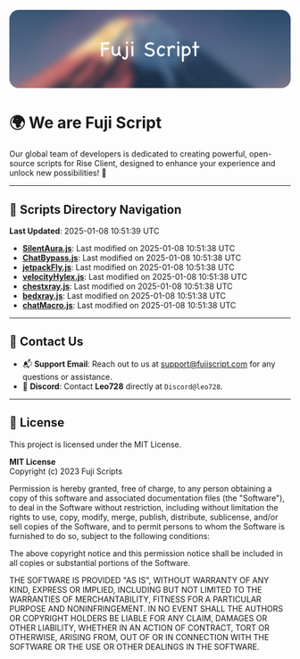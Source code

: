 ![Banner](.github/b.webp)

# 🌍 **We are Fuji Script**

Our global team of developers is dedicated to creating powerful, open-source scripts for Rise Client, designed to enhance your experience and unlock new possibilities! 🌟

---
<!-- SCRIPTS_NAVIGATION_START -->
## 📂 **Scripts Directory Navigation**

**Last Updated**: 2025-01-08 10:51:39 UTC

- **[SilentAura.js](scripts/SilentAura.js)**: Last modified on 2025-01-08 10:51:38 UTC
- **[ChatBypass.js](scripts/ChatBypass.js)**: Last modified on 2025-01-08 10:51:38 UTC
- **[jetpackFly.js](scripts/jetpackFly.js)**: Last modified on 2025-01-08 10:51:38 UTC
- **[velocityHylex.js](scripts/velocityHylex.js)**: Last modified on 2025-01-08 10:51:38 UTC
- **[chestxray.js](scripts/chestxray.js)**: Last modified on 2025-01-08 10:51:38 UTC
- **[bedxray.js](scripts/bedxray.js)**: Last modified on 2025-01-08 10:51:38 UTC
- **[chatMacro.js](scripts/chatMacro.js)**: Last modified on 2025-01-08 10:51:38 UTC

<!-- SCRIPTS_NAVIGATION_END -->

---

## 💬 **Contact Us**  
- 📬 **Support Email**: Reach out to us at [support@fujiscript.com](mailto:support@fujiscript.com) for any questions or assistance.  
- 💬 **Discord**: Contact **Leo728** directly at `Discord@leo728`.

---

## 📜 **License**

This project is licensed under the MIT License.  

**MIT License**  
Copyright (c) 2023 Fuji Scripts  

Permission is hereby granted, free of charge, to any person obtaining a copy of this software and associated documentation files (the "Software"), to deal in the Software without restriction, including without limitation the rights to use, copy, modify, merge, publish, distribute, sublicense, and/or sell copies of the Software, and to permit persons to whom the Software is furnished to do so, subject to the following conditions:  

The above copyright notice and this permission notice shall be included in all copies or substantial portions of the Software.  

THE SOFTWARE IS PROVIDED "AS IS", WITHOUT WARRANTY OF ANY KIND, EXPRESS OR IMPLIED, INCLUDING BUT NOT LIMITED TO THE WARRANTIES OF MERCHANTABILITY, FITNESS FOR A PARTICULAR PURPOSE AND NONINFRINGEMENT. IN NO EVENT SHALL THE AUTHORS OR COPYRIGHT HOLDERS BE LIABLE FOR ANY CLAIM, DAMAGES OR OTHER LIABILITY, WHETHER IN AN ACTION OF CONTRACT, TORT OR OTHERWISE, ARISING FROM, OUT OF OR IN CONNECTION WITH THE SOFTWARE OR THE USE OR OTHER DEALINGS IN THE SOFTWARE.  
